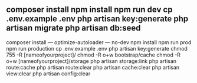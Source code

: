 

composer install
npm install
npm run dev
cp .env.example .env
php artisan key:generate
php artisan migrate
php artisan db:seed
----
composer install — optimize-autoloader — no-dev
npm install
npm run prod
npm run production
cp .env.example .env
php artisan key:generate
chmod 755 -R [nameofyourproject]/
chmod -R o+w bootstrap/cache
chmod -R o+w [nameofyourproject]/storage
php artisan storage:link
php artisan route:cache
php artisan route:clear
php artisan cache:clear
php artisan view:clear
php artisan config:clear
